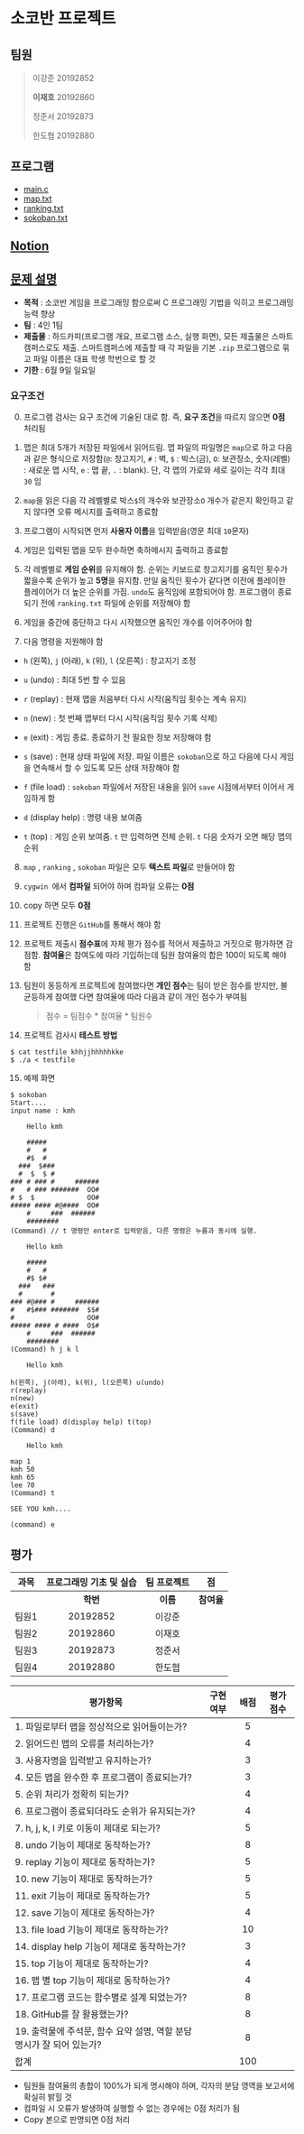 소코반 프로젝트
==

## 팀원


> 이강준 20192852
>
> **이재호** 20192860
>
> 정준서 20192873
>
> 한도협 20192880

## 프로그램

* [main.c](./main.c)
* [map.txt](./map.txt)
* [ranking.txt](./ranking.txt)
* [sokoban.txt](./sokoban.txt)

## [Notion](https://www.notion.so/dinohan/Sokoban-8149ab2adfbf4249a073d10d1d1a2970)

##	[문제 설명](./project.pdf)

* **목적** : 소코반 게임을 프로그래밍 함으로써 C 프로그래밍 기법을 익히고 프로그래밍 능력 향상
* **팀** : 4인 1팀
* **제출물** : 하드카피(프로그램 개요, 프로그램 소스, 실행 화면), 모든 제출물은 스마트캠퍼스로도 제출. 스마트캠퍼스에 제출할 때 각 파일을 기본 `.zip` 프로그램으로 묶고 파일 이름은 대표 학생 학번으로 할 것
* **기한** : 6월 9일 일요일

### 요구조건

0. 프로그램 검사는 요구 조건에 기술된 대로 함. 즉, **요구 조건**을 따르지 않으면 **0점** 처리됨

1. 맵은 최대 5개가 저장된 파일에서 읽어드림. 맵 파일의 파일명은 `map`으로 하고 다음과 같은 형식으로 저장함(`@`: 창고지기, `#` : 벽, `$` : 박스(금), `O`: 보관장소, 숫자(레벨) : 새로운 맵 시작, `e` : 맵 끝, `.` : blank). 단, 각 맵의 가로와 세로 길이는 각각 최대 `30` 임

2. `map`을 읽은 다음 각 레벨별로 박스`$`의 개수와 보관장소`O` 개수가 같은지 확인하고 같지 않다면 오류 메시지를 출력하고 종료함 

3. 프로그램이 시작되면 먼저 **사용자 이름**을 입력받음(영문 최대 `10`문자) 

4. 게임은 입력된 맵을 모두 완수하면 축하메시지 출력하고 종료함

5. 각 레벨별로 **게임 순위**를 유지해야 함. 순위는 키보드로 창고지기를 움직인 횟수가 짧을수록 순위가 높고 **5명**을 유지함. 만일 움직인 횟수가 같다면 이전에 플레이한 플레이어가 더 높은 순위를 가짐. `undo`도 움직임에 포함되어야 함. 프로그램이 종료되기 전에 `ranking.txt` 파일에 순위를 저장해야 함 

6. 게임을 중간에 중단하고 다시 시작했으면 움직인 개수를 이어주어야 함 

7. 다음 명령을 지원해야 함 
  * `h` (왼쪽), `j` (아래), `k` (위), `l` (오른쪽) : 창고지기 조정

  * `u` (undo) : 최대 5번 할 수 있음

  * `r` (replay) : 현재 맵을 처음부터 다시 시작(움직임 횟수는 계속 유지)

  * `n` (new) : 첫 번째 맵부터 다시 시작(움직임 횟수 기록 삭제)

  * `e` (exit) : 게임 종료. 종료하기 전 필요한 정보 저장해야 함

  * `s` (save) : 현재 상태 파일에 저장. 파일 이름은 `sokoban`으로 하고 다음에 다시 게임을 연속해서 할 수 있도록 모든 상태 저장해야 함 

  * `f` (file load) : `sokoban` 파일에서 저장된 내용을 읽어 `save` 시점에서부터 이어서 게임하게 함 

  * `d` (display help) : 명령 내용 보여줌

  * `t` (top) : 게임 순위 보여줌. `t` 만 입력하면 전체 순위. `t` 다음 숫자가 오면 해당 맵의 순위
  
8. `map` , `ranking` , `sokoban` 파일은 모두 **텍스트 파일**로 만들어야 함 

9. `cygwin `에서 **컴파일** 되어야 하며 컴파일 오류는 **0점**

10. copy 하면 모두 **0점**

11. 프로젝트 진행은 `GitHub`를 통해서 해야 함 

12. 프로젝트 제출시 **점수표**에 자체 평가 점수를 적어서 제출하고 거짓으로 평가하면 감점함. **참여율**은 참여도에 따라 기입하는데 팀원 참여율의 합은 100이 되도록 해야 함 

13. 팀원이 동등하게 프로젝트에 참여했다면 **개인 점수**는 팀이 받은 점수를 받지만, 불균등하게 참여했 다면 참여율에 따라 다음과 같이 개인 점수가 부여됨

    >점수 = 팀점수 * 참여율 * 팀원수

14. 프로젝트 검사시 **테스트 방법**

```
$ cat testfile khhjjhhhhhkke
$ ./a < testfile
```

15. 예제 화면

```
$ sokoban
Start....
input name : kmh
```

```
	Hello kmh

    #####
    #   #
    #$  #
  ###  $###
  #  $  $ #
### # ### #     ######
#   # ### #######  OO#
# $  $             OO#
##### #### #@####  OO#
    #     ###  ######
    ########
(Command) // t 명령만 enter로 입력받음, 다른 명령은 누름과 동시에 실행.
```

```
	Hello kmh

    #####
    #   #
    #$ $#
  ###   ###
  #       #
### #@### #     ######
#   #$### #######  $$#
#                  OO#
##### #### # ####  O$#
    #     ###  ######
    ########
(Command) h j k l
```

```
	Hello kmh
	
h(왼쪽), j(아래), k(위), l(오른쪽) u(undo)
r(replay)
n(new)
e(exit)
s(save)
f(file load) d(display help) t(top)
(Command) d
```

```
	Hello kmh

map 1
kmh 50
kmh 65
lee 70
(Command) t
```

```
SEE YOU kmh....

(command) e
```



## 평가

| 과목  | 프로그래밍 기초 및 실습 | 팀 프로젝트 | 점 |
| :-----: | :-----------------------: | :-----------: | :------: |
|       | **학번**                | **이름**    | **참여율** |
| 팀원1 | 20192852                | 이강준      |        |
| 팀원2 | 20192860                | 이재호      |        |
| 팀원3 | 20192873                | 정준서      |        |
| 팀원4 | 20192880                | 한도협      |        |



| 평가항목                                    | 구현여부 | 배점 | 평가점수 |
| ------------------------------------------- | :--------: | :----: | :--------: |
| 1. 파일로부터 맵을 정상적으로 읽어들이는가? |          | 5    |          |
|2. 읽어드린 맵의 오류를 처리하는가?||4||
|3. 사용자명을 입력받고 유지하는가?||3||
|4. 모든 맵을 완수한 후 프로그램이 종료되는가?||3||
|5. 순위 처리가 정확히 되는가?||4||
|6. 프로그램이 종료되더라도 순위가 유지되는가?||4||
|7. h, j, k, l 키로 이동이 제대로 되는가?||5||
|8. undo 기능이 제대로 동작하는가?||8||
|9. replay 기능이 제대로 동작하는가?||5||
|10. new 기능이 제대로 동작하는가?||5||
|11. exit 기능이 제대로 동작하는가?||5||
|12. save 기능이 제대로 동작하는가?||4||
|13. file load 기능이 제대로 동작하는가?||10||
|14. display help 기능이 제대로 동작하는가?||3||
|15. top 기능이 제대로 동작하는가?||4||
|16. 맵 별 top 기능이 제대로 동작하는가?||4||
|17. 프로그램 코드는 함수별로 설계 되었는가?||8||
|18. GitHub를 잘 활용했는가?||8||
|19. 출력물에 주석문, 함수 요약 설명, 역할 분담 명시가 잘 되어 있는가?||8||
|합계||100||

* 팀원들 참여율의 총합이 100%가 되게 명시해야 하며, 각자의 분담 영역을 보고서에 확실히 밝힐 것
* 컴파일 시 오류가 발생하여 실행할 수 없는 경우에는 0점 처리가 됨
* Copy 본으로 판명되면 0점 처리
